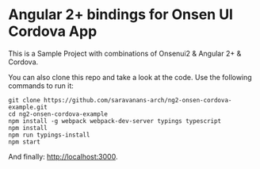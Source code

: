 # Angular 2+ bindings for Onsen UI Cordova App

This is a Sample Project with combinations of Onsenui2 & Angular 2+ & Cordova.

You can also clone this repo and take a look at the code. Use the following commands to run it:

```
git clone https://github.com/saravanans-arch/ng2-onsen-cordova-example.git
cd ng2-onsen-cordova-example
npm install -g webpack webpack-dev-server typings typescript
npm install
npm run typings-install
npm start
```

And finally: [http://localhost:3000](http://localhost:3000).
